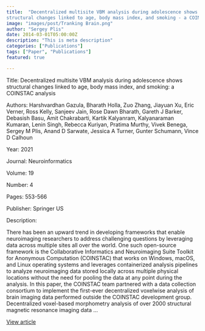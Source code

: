 ```yaml
---
title:  "Decentralized multisite VBM analysis during adolescence shows
structural changes linked to age, body mass index, and smoking - a COINSTAC analysis"
image: "images/post/Tranking Brain.png"
author: "Sergey Plis"
date: 2014-03-01T05:00:00Z
description: "This is meta description"
categories: ["Publications"]
tags: ["Paper", "Publications"]
featured: true

---
```

Title: Decentralized multisite VBM analysis during adolescence shows structural changes linked to age, body mass index, and smoking: a COINSTAC analysis
  
Authors: Harshvardhan Gazula, Bharath Holla, Zuo Zhang, Jiayuan Xu, Eric Verner, Ross Kelly, Sanjeev Jain, Rose Dawn Bharath, Gareth J Barker, Debasish Basu, Amit Chakrabarti, Kartik Kalyanram, Kalyanaraman Kumaran, Lenin Singh, Rebecca Kuriyan, Pratima Murthy, Vivek Benega, Sergey M Plis, Anand D Sarwate, Jessica A Turner, Gunter Schumann, Vince D Calhoun
  
Year: 2021
  
Journal: Neuroinformatics
  
Volume: 19
  
Number: 4
  
Pages: 553-566
  
Publisher: Springer US
  
Description:
  
There has been an upward trend in developing frameworks that enable neuroimaging researchers to address challenging questions by leveraging data across multiple sites all over the world. One such open-source framework is the Collaborative Informatics and Neuroimaging Suite Toolkit for Anonymous Computation (COINSTAC) that works on Windows, macOS, and Linux operating systems and leverages containerized analysis pipelines to analyze neuroimaging data stored locally across multiple physical locations without the need for pooling the data at any point during the analysis. In this paper, the COINSTAC team partnered with a data collection consortium to implement the first-ever decentralized voxelwise analysis of brain imaging data performed outside the COINSTAC development group. Decentralized voxel-based morphometry analysis of over 2000 structural magnetic resonance imaging data …

  
[View article](https://link.springer.com/article/10.1007/s12021-020-09502-7)  

